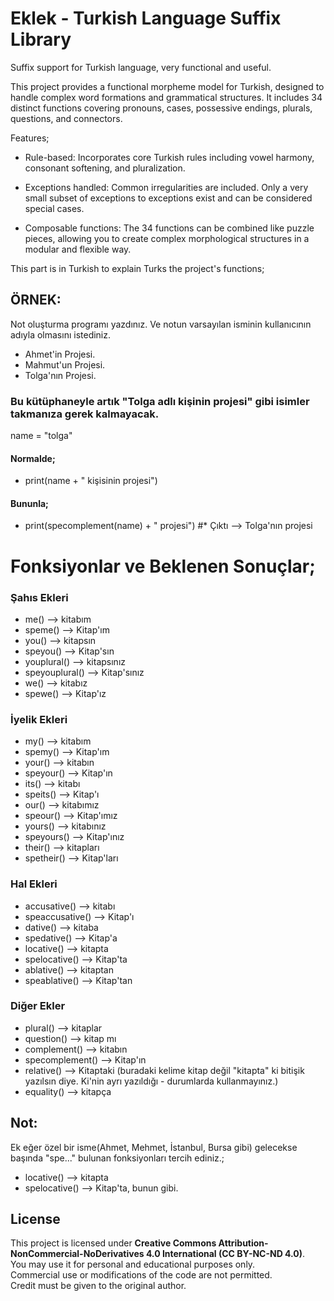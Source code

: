 # Eklek - Turkish Language Suffix Library
 Suffix support for Turkish language, very functional and useful.

This project provides a functional morpheme model for Turkish, designed to handle complex word formations and grammatical structures.
It includes 34 distinct functions covering pronouns, cases, possessive endings, plurals, questions, and connectors.

Features;

- Rule-based: Incorporates core Turkish rules including vowel harmony, consonant softening, and pluralization.

- Exceptions handled: Common irregularities are included. Only a very small subset of exceptions to exceptions exist and can be considered special cases.

- Composable functions: The 34 functions can be combined like puzzle pieces, allowing you to create complex morphological structures in a modular and flexible way.


This part is in Turkish to explain Turks the project's functions; 

## ÖRNEK:
Not oluşturma programı yazdınız. Ve notun varsayılan isminin kullanıcının adıyla olmasını istediniz.
- Ahmet'in Projesi.
- Mahmut'un Projesi.
- Tolga'nın Projesi.
### Bu kütüphaneyle artık "Tolga adlı kişinin projesi" gibi isimler takmanıza gerek kalmayacak.

name = "tolga"

#### Normalde;
- print(name + " kişisinin projesi")

#### Bununla;
- print(specomplement(name) + " projesi") #* Çıktı --> Tolga'nın projesi


# Fonksiyonlar ve Beklenen Sonuçlar;

### Şahıs Ekleri
- me() --> kitabım
- speme() --> Kitap'ım
- you() --> kitapsın
- speyou() --> Kitap'sın
- youplural() --> kitapsınız
- speyouplural() --> Kitap'sınız
- we() --> kitabız
- spewe() --> Kitap'ız

### İyelik Ekleri
- my() --> kitabım
- spemy() --> Kitap'ım
- your() --> kitabın
- speyour() --> Kitap'ın
- its() --> kitabı
- speits() --> Kitap'ı
- our() --> kitabımız
- speour() --> Kitap'ımız
- yours() --> kitabınız
- speyours() --> Kitap'ınız
- their() --> kitapları
- spetheir() --> Kitap'ları

### Hal Ekleri
- accusative() --> kitabı
- speaccusative() --> Kitap'ı
- dative() --> kitaba
- spedative() --> Kitap'a
- locative() --> kitapta
- spelocative() --> Kitap'ta
- ablative() --> kitaptan
- speablative() --> Kitap'tan

### Diğer Ekler
- plural() --> kitaplar
- question() --> kitap mı
- complement() --> kitabın
- specomplement() --> Kitap'ın
- relative() --> Kitaptaki (buradaki kelime kitap değil "kitapta" ki bitişik yazılsın diye. Ki'nin ayrı yazıldığı - durumlarda kullanmayınız.)
- equality() --> kitapça

## Not:  
Ek eğer özel bir isme(Ahmet, Mehmet, İstanbul, Bursa gibi) gelecekse başında "spe..." bulunan fonksiyonları tercih ediniz.;
- locative() --> kitapta
- spelocative() --> Kitap'ta, 
bunun gibi.


## License

This project is licensed under **Creative Commons Attribution-NonCommercial-NoDerivatives 4.0 International (CC BY-NC-ND 4.0)**.  
You may use it for personal and educational purposes only.  
Commercial use or modifications of the code are not permitted.  
Credit must be given to the original author.
